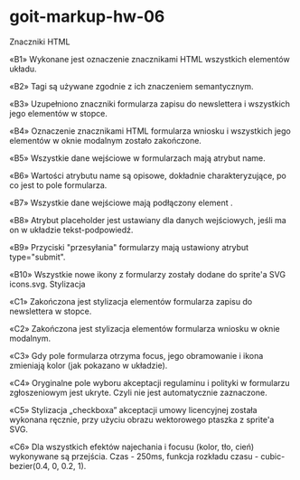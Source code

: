 # goit-markup-hw-06

Znaczniki HTML

«B1» Wykonane jest oznaczenie znacznikami HTML wszystkich elementów układu.

«B2» Tagi są używane zgodnie z ich znaczeniem semantycznym.

«B3» Uzupełniono znaczniki formularza zapisu do newslettera i wszystkich jego elementów w stopce.

«B4» Oznaczenie znacznikami HTML formularza wniosku i wszystkich jego elementów w oknie modalnym zostało zakończone.

«B5» Wszystkie dane wejściowe w formularzach mają atrybut name.

«B6» Wartości atrybutu name są opisowe, dokładnie charakteryzujące, po co jest to pole formularza.

«B7» Wszystkie dane wejściowe mają podłączony element <label>.

«B8» Atrybut placeholder jest ustawiany dla danych wejściowych, jeśli ma on w układzie tekst-podpowiedź.

«B9» Przyciski "przesyłania" formularzy mają ustawiony atrybut type="submit".

«B10» Wszystkie nowe ikony z formularzy zostały dodane do sprite'a SVG icons.svg.
Stylizacja

«C1» Zakończona jest stylizacja elementów formularza zapisu do newslettera w stopce.

«C2» Zakończona jest stylizacja elementów formularza wniosku w oknie modalnym.

«C3» Gdy pole formularza otrzyma focus, jego obramowanie i ikona zmieniają kolor (jak pokazano w układzie).

«C4» Oryginalne pole wyboru akceptacji regulaminu i polityki w formularzu zgłoszeniowym jest ukryte. Czyli nie jest automatycznie zaznaczone.

«C5» Stylizacja „checkboxa” akceptacji umowy licencyjnej została wykonana ręcznie, przy użyciu obrazu wektorowego ptaszka z sprite'a SVG.

«C6» Dla wszystkich efektów najechania i focusu (kolor, tło, cień) wykonywane są przejścia. Czas - 250ms, funkcja rozkładu czasu - cubic-bezier(0.4, 0, 0.2, 1).
